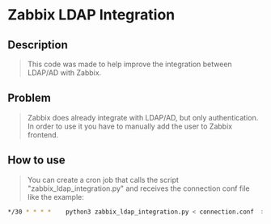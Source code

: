 # Zabbix LDAP Integration

## Description

> This code was made to help improve the integration between LDAP/AD with Zabbix.
    
## Problem

> Zabbix does already integrate with LDAP/AD, but only authentication. In order to 
use it you have to manually add the user to Zabbix frontend.
    
## How to use

> You can create a cron job that calls the script "zabbix_ldap_integration.py" and 
receives the connection conf file like the example:

```bash
*/30 * * * *    python3 zabbix_ldap_integration.py < connection.conf  >   /dev/null
```